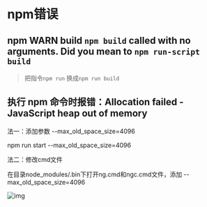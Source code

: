 # npm错误

## npm WARN build `npm build` called with no arguments. Did you mean to `npm run-script build`

> 把指令`npm run` 换成`npm run build`

## 执行 npm 命令时报错：Allocation failed - JavaScript heap out of memory

法一：添加参数 --max_old_space_size=4096

npm run start --max_old_space_size=4096

法二：修改cmd文件

在目录node_modules/.bin下打开ng.cmd和ngc.cmd文件，添加 --max_old_space_size=4096

![img](https://img-blog.csdnimg.cn/20201030160512476.png?x-oss-process=image/watermark,type_ZmFuZ3poZW5naGVpdGk,shadow_10,text_aHR0cHM6Ly9ibG9nLmNzZG4ubmV0L3dlaXhpbl8zODg4MzMzOA==,size_16,color_FFFFFF,t_70)
